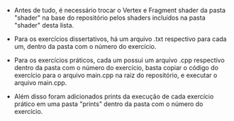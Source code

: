 - Antes de tudo, é necessário trocar o Vertex e Fragment shader da pasta "shader" na base do repositório pelos shaders incluídos na pasta "shader" desta lista.

- Para os exercícios dissertativos, há um arquivo .txt respectivo para cada um, dentro da pasta com o número do exercício. 

- Para os exercícios práticos, cada um possui um arquivo .cpp respectivo dentro da pasta com o número do exercício,
basta copiar o código do exercício para o arquivo main.cpp na raiz do repositório, e executar o arquivo main.cpp. 

- Além disso foram adicionados prints da execução de cada exercício prático em uma pasta "prints" dentro da pasta com o número do exercício.